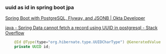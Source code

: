 ###  uuid as id in spring boot jpa


[Spring Boot with PostgreSQL, Flyway, and JSONB | Okta Developer](https://developer.okta.com/blog/2019/02/20/spring-boot-with-postgresql-flyway-jsonb "Spring Boot with PostgreSQL, Flyway, and JSONB | Okta Developer")



[java - Spring Data cannot fetch a record using UUID in postgresql - Stack Overflow](https://stackoverflow.com/questions/49688308/spring-data-cannot-fetch-a-record-using-uuid-in-postgresql "java - Spring Data cannot fetch a record using UUID in postgresql - Stack Overflow")


 

```java
    @Id @Type(type="org.hibernate.type.UUIDCharType") @GeneratedValue
    private UUID id;

```
